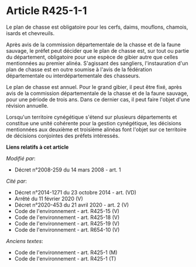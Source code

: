 # Article R425-1-1

Le plan de chasse est obligatoire pour les cerfs, daims, mouflons, chamois, isards et chevreuils.

Après avis de la commission départementale de la chasse et de la faune sauvage, le préfet peut décider que le plan de chasse
est, sur tout ou partie du département, obligatoire pour une espèce de gibier autre que celles mentionnées au premier alinéa.
S'agissant des sangliers, l'instauration d'un plan de chasse est en outre soumise à l'avis de la fédération départementale ou
interdépartementale des chasseurs.

Le plan de chasse est annuel. Pour le grand gibier, il peut être fixé, après avis de la commission départementale de la
chasse et de la faune sauvage, pour une période de trois ans. Dans ce dernier cas, il peut faire l'objet d'une révision
annuelle.

Lorsqu'un territoire cynégétique s'étend sur plusieurs départements et constitue une unité cohérente pour la gestion
cynégétique, les décisions mentionnées aux deuxième et troisième alinéas font l'objet sur ce territoire de décisions
conjointes des préfets intéressés.

**Liens relatifs à cet article**

_Modifié par_:

  - Décret n°2008-259 du 14 mars 2008 - art. 1

_Cité par_:

  - Décret n°2014-1271 du 23 octobre 2014 - art. (VD)
  - Arrêté du 11 février 2020 (V)
  - Décret n°2020-453 du 21 avril 2020 - art. 2 (V)
  - Code de l'environnement - art. R425-15 (V)
  - Code de l'environnement - art. R425-18 (V)
  - Code de l'environnement - art. R425-19 (V)
  - Code de l'environnement - art. R654-10 (V)

_Anciens textes_:

  - Code de l'environnement - art. R425-1 (M)
  - Code de l'environnement - art. R425-1 (T)
